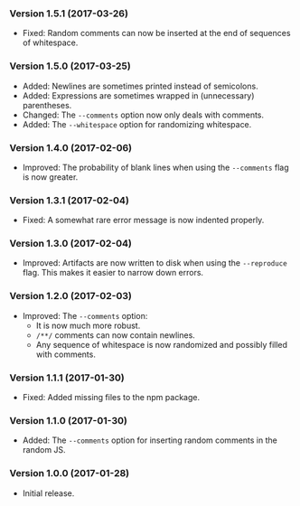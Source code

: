 ### Version 1.5.1 (2017-03-26)

- Fixed: Random comments can now be inserted at the end of sequences of
  whitespace.


### Version 1.5.0 (2017-03-25)

- Added: Newlines are sometimes printed instead of semicolons.
- Added: Expressions are sometimes wrapped in (unnecessary) parentheses.
- Changed: The `--comments` option now only deals with comments.
- Added: The `--whitespace` option for randomizing whitespace.


### Version 1.4.0 (2017-02-06)

- Improved: The probability of blank lines when using the `--comments` flag is
  now greater.


### Version 1.3.1 (2017-02-04)

- Fixed: A somewhat rare error message is now indented properly.


### Version 1.3.0 (2017-02-04)

- Improved: Artifacts are now written to disk when using the `--reproduce` flag.
  This makes it easier to narrow down errors.


### Version 1.2.0 (2017-02-03)

- Improved: The `--comments` option:
  - It is now much more robust.
  - `/**/` comments can now contain newlines.
  - Any sequence of whitespace is now randomized and possibly filled with
    comments.


### Version 1.1.1 (2017-01-30)

- Fixed: Added missing files to the npm package.


### Version 1.1.0 (2017-01-30)

- Added: The `--comments` option for inserting random comments in the random JS.


### Version 1.0.0 (2017-01-28)

- Initial release.
